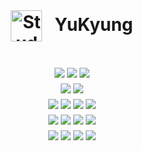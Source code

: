 <div align="center">
  <br/>
  <h1>
    <img 
      src="https://raw.githubusercontent.com/Tarikul-Islam-Anik/Animated-Fluent-Emojis/master/Emojis/People%20with%20professions/Woman%20Student%20Light%20Skin%20Tone.png"
      alt="Student" 
      width="50" 
      height="50" 
      style="vertical-align: middle;"
    />
    &nbsp; YuKyung
  </h1>
  <br/>

  <!-- Language -->
  <div style="margin: 6px 0;" align="center">
    <img src="https://img.shields.io/badge/Java-007396?style=for-the-badge&logo=openjdk&logoColor=white"/>
    <img src="https://img.shields.io/badge/Python-3776AB?style=for-the-badge&logo=Python&logoColor=white"/>
    <img src="https://img.shields.io/badge/Go-00ADD8?style=for-the-badge&logo=Go&logoColor=white"/>
  </div>

  <!-- Backend / DB -->
  <div style="margin: 6px 0;" align="center">
    <img src="https://img.shields.io/badge/Spring_Boot-6DB33F?style=for-the-badge&logo=Spring-Boot&logoColor=white"/>
    <img src="https://img.shields.io/badge/MySQL-4479A1?style=for-the-badge&logo=MySQL&logoColor=white"/>
  </div>

  <!-- DevOps -->
  <div style="margin: 6px 0;" align="center">
    <img src="https://img.shields.io/badge/Linux-FCC624?style=for-the-badge&logo=Linux&logoColor=black"/>
    <img src="https://img.shields.io/badge/Docker-2496ED?style=for-the-badge&logo=Docker&logoColor=white"/>
    <img src="https://img.shields.io/badge/Kubernetes-326CE5?style=for-the-badge&logo=Kubernetes&logoColor=white"/>
    <img src="https://img.shields.io/badge/ArgoCD-EF7B4D?style=for-the-badge&logo=argo&logoColor=white"/>
  </div>

  <!-- Cloud & Infra -->
  <div style="margin: 6px 0;" align="center">
    <img src="https://img.shields.io/badge/AWS-232F3E?style=for-the-badge&logo=Amazon-AWS&logoColor=white"/>
    <img src="https://img.shields.io/badge/OpenStack-ED1944?style=for-the-badge&logo=OpenStack&logoColor=white"/>
    <img src="https://img.shields.io/badge/KakaoCloud-FFCD00?style=for-the-badge&logo=kakao&logoColor=black"/>
    <img src="https://img.shields.io/badge/Terraform-623CE4?style=for-the-badge&logo=Terraform&logoColor=white"/>
  </div>

  <!-- Monitoring / Tools -->
  <div style="margin: 6px 0;" align="center">
    <img src="https://img.shields.io/badge/Prometheus-E6522C?style=for-the-badge&logo=Prometheus&logoColor=white"/>
    <img src="https://img.shields.io/badge/Grafana-F46800?style=for-the-badge&logo=Grafana&logoColor=white"/>
    <img src="https://img.shields.io/badge/Git-F05032?style=for-the-badge&logo=Git&logoColor=white"/>
    <img src="https://img.shields.io/badge/GitHub-181717?style=for-the-badge&logo=GitHub&logoColor=white"/>
  </div>
</div>
